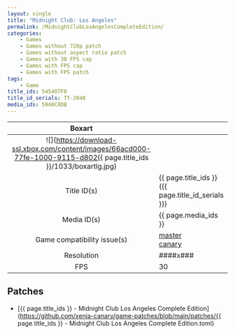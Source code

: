 ```yaml
---
layout: single
title: "Midnight Club: Los Angeles"
permalink: /MidnightClubLosAngelesCompleteEdition/
categories:
    - Games
    - Games without 720p patch
    - Games without aspect ratio patch
    - Games with 30 FPS cap
    - Games with FPS cap
    - Games with FPS patch
tags:
    - Game
title_ids: 545407F8
title_id_serials: TT-2040
media_ids: 5940C9DB
---
```


| Boxart                      |                                                                                        |
| :----:                      | :-                                                                                     |
| ![](https://download-ssl.xbox.com/content/images/66acd000-77fe-1000-9115-d802{{ page.title_ids }}/1033/boxartlg.jpg) |
| Title ID(s)                 | {{ page.title_ids }} ({{ page.title_id_serials }})                                     |
| Media ID(s)                 | {{ page.media_ids }}                                                                   |
| Game compatibility issue(s) | [master](https://github.com/xenia-project/game-compatibility/issues/)<br>[canary](https://github.com/xenia-canary/game-compatibility/issues/) |
| Resolution                  | ####x###                                                                               |
| FPS                         | 30                                                                                     |

## Patches
* [{{ page.title_ids }} - Midnight Club Los Angeles Complete Edition](https://github.com/xenia-canary/game-patches/blob/main/patches/{{ page.title_ids }} - Midnight Club Los Angeles Complete Edition.toml)

<!--This page was generated by a script. You can remove this comment once the page is verified to be free of mistakes.-->
